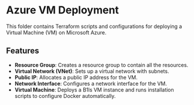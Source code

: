 # Azure VM Deployment

This folder contains Terraform scripts and configurations for deploying a Virtual Machine (VM) on Microsoft Azure.

## Features

- **Resource Group**: Creates a resource group to contain all the resources.
- **Virtual Network (VNet)**: Sets up a virtual network with subnets.
- **Public IP**: Allocates a public IP address for the VM.
- **Network Interface**: Configures a network interface for the VM.
- **Virtual Machine**: Deploys a B1ls VM instance and runs installation scripts to configure Docker automatically.
